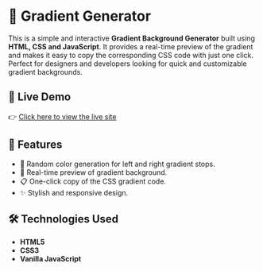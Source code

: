 # 🎨 Gradient Generator

This is a simple and interactive **Gradient Background Generator** built using **HTML, CSS and JavaScript**. It provides a real-time preview of the gradient and makes it easy to copy the corresponding CSS code with just one click. Perfect for designers and developers looking for quick and customizable gradient backgrounds.


## 🔗 Live Demo

👉 [Click here to view the live site](https://your-username.github.io/spotify-clone/)  


## 🚀 Features

- 🎲 Random color generation for left and right gradient stops.
- 🎨 Real-time preview of gradient background.
- 📋 One-click copy of the CSS gradient code.
- ✨ Stylish and responsive design.



## 🛠️ Technologies Used

- **HTML5**
- **CSS3**
- **Vanilla JavaScript**



